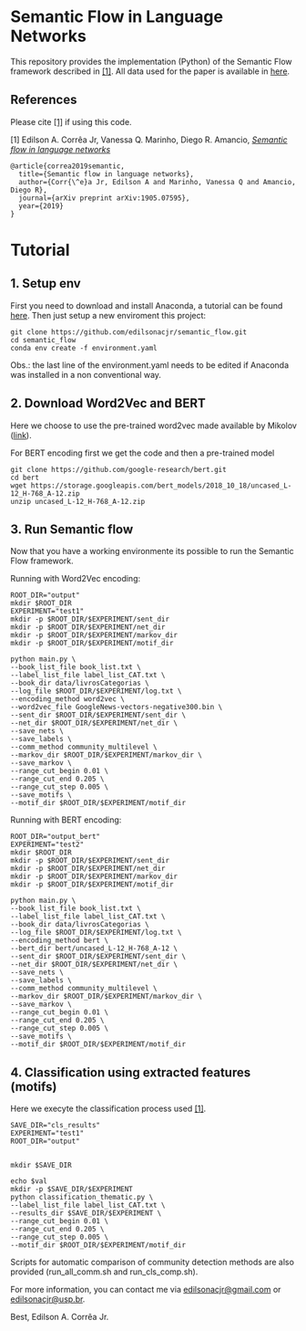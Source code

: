 # Semantic Flow in Language Networks

This repository provides the implementation (Python) of the Semantic Flow framework described in [[1]](#Semantic-flow-in-language-networks). All data used for the paper is available in [here]().


## References

Please cite [[1]](#Semantic-flow-in-language-networks) if using this code.


[1] Edilson A. Corrêa Jr, Vanessa Q. Marinho, Diego R. Amancio, [*Semantic flow in language networks*](https://arxiv.org/abs/1905.07595)

```
@article{correa2019semantic,
  title={Semantic flow in language networks},
  author={Corr{\^e}a Jr, Edilson A and Marinho, Vanessa Q and Amancio, Diego R},
  journal={arXiv preprint arXiv:1905.07595},
  year={2019}
}
```

# Tutorial

## 1. Setup env

First you need to download and install Anaconda, a tutorial can be found [here](https://docs.anaconda.com/anaconda/install/). Then just setup a new enviroment this project:

```
git clone https://github.com/edilsonacjr/semantic_flow.git
cd semantic_flow
conda env create -f environment.yaml
```

Obs.: the last line of the environment.yaml needs to be edited if Anaconda was installed in a non conventional way.


## 2. Download Word2Vec and BERT

Here we choose to use the pre-trained word2vec made available by Mikolov ([link](https://drive.google.com/file/d/0B7XkCwpI5KDYNlNUTTlSS21pQmM/edit?usp=sharing)).

For BERT encoding first we get the code and then a pre-trained model
```
git clone https://github.com/google-research/bert.git
cd bert 
wget https://storage.googleapis.com/bert_models/2018_10_18/uncased_L-12_H-768_A-12.zip
unzip uncased_L-12_H-768_A-12.zip
```

## 3. Run Semantic flow

Now that you have a working environmente its possible to run the Semantic Flow framework.

Running with Word2Vec encoding:

```
ROOT_DIR="output"
mkdir $ROOT_DIR
EXPERIMENT="test1"
mkdir -p $ROOT_DIR/$EXPERIMENT/sent_dir
mkdir -p $ROOT_DIR/$EXPERIMENT/net_dir
mkdir -p $ROOT_DIR/$EXPERIMENT/markov_dir
mkdir -p $ROOT_DIR/$EXPERIMENT/motif_dir

python main.py \
--book_list_file book_list.txt \
--label_list_file label_list_CAT.txt \
--book_dir data/livrosCategorias \
--log_file $ROOT_DIR/$EXPERIMENT/log.txt \
--encoding_method word2vec \
--word2vec_file GoogleNews-vectors-negative300.bin \
--sent_dir $ROOT_DIR/$EXPERIMENT/sent_dir \
--net_dir $ROOT_DIR/$EXPERIMENT/net_dir \
--save_nets \
--save_labels \
--comm_method community_multilevel \
--markov_dir $ROOT_DIR/$EXPERIMENT/markov_dir \
--save_markov \
--range_cut_begin 0.01 \
--range_cut_end 0.205 \
--range_cut_step 0.005 \
--save_motifs \
--motif_dir $ROOT_DIR/$EXPERIMENT/motif_dir
```


Running with BERT encoding:
```
ROOT_DIR="output_bert"
EXPERIMENT="test2"
mkdir $ROOT_DIR
mkdir -p $ROOT_DIR/$EXPERIMENT/sent_dir
mkdir -p $ROOT_DIR/$EXPERIMENT/net_dir
mkdir -p $ROOT_DIR/$EXPERIMENT/markov_dir
mkdir -p $ROOT_DIR/$EXPERIMENT/motif_dir

python main.py \
--book_list_file book_list.txt \
--label_list_file label_list_CAT.txt \
--book_dir data/livrosCategorias \
--log_file $ROOT_DIR/$EXPERIMENT/log.txt \
--encoding_method bert \
--bert_dir bert/uncased_L-12_H-768_A-12 \
--sent_dir $ROOT_DIR/$EXPERIMENT/sent_dir \
--net_dir $ROOT_DIR/$EXPERIMENT/net_dir \
--save_nets \
--save_labels \
--comm_method community_multilevel \
--markov_dir $ROOT_DIR/$EXPERIMENT/markov_dir \
--save_markov \
--range_cut_begin 0.01 \
--range_cut_end 0.205 \
--range_cut_step 0.005 \
--save_motifs \
--motif_dir $ROOT_DIR/$EXPERIMENT/motif_dir
```

## 4. Classification using extracted features (motifs)

Here we execyte the classification process used [[1]](#Semantic-flow-in-language-networks).

```
SAVE_DIR="cls_results"
EXPERIMENT="test1"
ROOT_DIR="output"


mkdir $SAVE_DIR

echo $val
mkdir -p $SAVE_DIR/$EXPERIMENT
python classification_thematic.py \
--label_list_file label_list_CAT.txt \
--results_dir $SAVE_DIR/$EXPERIMENT \
--range_cut_begin 0.01 \
--range_cut_end 0.205 \
--range_cut_step 0.005 \
--motif_dir $ROOT_DIR/$EXPERIMENT/motif_dir
```

Scripts for automatic comparison of community detection methods are also provided (run_all_comm.sh and run_cls_comp.sh).


For more information, you can contact me via edilsonacjr@gmail.com or edilsonacjr@usp.br.


Best, Edilson A. Corrêa Jr.




